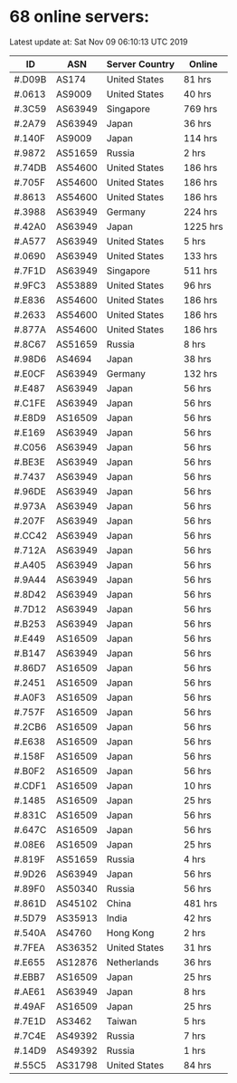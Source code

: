 # 68 online servers:

Latest update at: Sat Nov 09 06:10:13 UTC 2019

| ID | ASN | Server Country | Online |
| -- | --- | -------------- | ------ |
| #.D09B | AS174 | United States | 81 hrs |
| #.0613 | AS9009 | United States | 40 hrs |
| #.3C59 | AS63949 | Singapore | 769 hrs |
| #.2A79 | AS63949 | Japan | 36 hrs |
| #.140F | AS9009 | Japan | 114 hrs |
| #.9872 | AS51659 | Russia | 2 hrs |
| #.74DB | AS54600 | United States | 186 hrs |
| #.705F | AS54600 | United States | 186 hrs |
| #.8613 | AS54600 | United States | 186 hrs |
| #.3988 | AS63949 | Germany | 224 hrs |
| #.42A0 | AS63949 | Japan | 1225 hrs |
| #.A577 | AS63949 | United States | 5 hrs |
| #.0690 | AS63949 | United States | 133 hrs |
| #.7F1D | AS63949 | Singapore | 511 hrs |
| #.9FC3 | AS53889 | United States | 96 hrs |
| #.E836 | AS54600 | United States | 186 hrs |
| #.2633 | AS54600 | United States | 186 hrs |
| #.877A | AS54600 | United States | 186 hrs |
| #.8C67 | AS51659 | Russia | 8 hrs |
| #.98D6 | AS4694 | Japan | 38 hrs |
| #.E0CF | AS63949 | Germany | 132 hrs |
| #.E487 | AS63949 | Japan | 56 hrs |
| #.C1FE | AS63949 | Japan | 56 hrs |
| #.E8D9 | AS16509 | Japan | 56 hrs |
| #.E169 | AS63949 | Japan | 56 hrs |
| #.C056 | AS63949 | Japan | 56 hrs |
| #.BE3E | AS63949 | Japan | 56 hrs |
| #.7437 | AS63949 | Japan | 56 hrs |
| #.96DE | AS63949 | Japan | 56 hrs |
| #.973A | AS63949 | Japan | 56 hrs |
| #.207F | AS63949 | Japan | 56 hrs |
| #.CC42 | AS63949 | Japan | 56 hrs |
| #.712A | AS63949 | Japan | 56 hrs |
| #.A405 | AS63949 | Japan | 56 hrs |
| #.9A44 | AS63949 | Japan | 56 hrs |
| #.8D42 | AS63949 | Japan | 56 hrs |
| #.7D12 | AS63949 | Japan | 56 hrs |
| #.B253 | AS63949 | Japan | 56 hrs |
| #.E449 | AS16509 | Japan | 56 hrs |
| #.B147 | AS63949 | Japan | 56 hrs |
| #.86D7 | AS16509 | Japan | 56 hrs |
| #.2451 | AS16509 | Japan | 56 hrs |
| #.A0F3 | AS16509 | Japan | 56 hrs |
| #.757F | AS16509 | Japan | 56 hrs |
| #.2CB6 | AS16509 | Japan | 56 hrs |
| #.E638 | AS16509 | Japan | 56 hrs |
| #.158F | AS16509 | Japan | 56 hrs |
| #.B0F2 | AS16509 | Japan | 56 hrs |
| #.CDF1 | AS16509 | Japan | 10 hrs |
| #.1485 | AS16509 | Japan | 25 hrs |
| #.831C | AS16509 | Japan | 56 hrs |
| #.647C | AS16509 | Japan | 56 hrs |
| #.08E6 | AS16509 | Japan | 25 hrs |
| #.819F | AS51659 | Russia | 4 hrs |
| #.9D26 | AS63949 | Japan | 56 hrs |
| #.89F0 | AS50340 | Russia | 56 hrs |
| #.861D | AS45102 | China | 481 hrs |
| #.5D79 | AS35913 | India | 42 hrs |
| #.540A | AS4760 | Hong Kong | 2 hrs |
| #.7FEA | AS36352 | United States | 31 hrs |
| #.E655 | AS12876 | Netherlands | 36 hrs |
| #.EBB7 | AS16509 | Japan | 25 hrs |
| #.AE61 | AS63949 | Japan | 8 hrs |
| #.49AF | AS16509 | Japan | 25 hrs |
| #.7E1D | AS3462 | Taiwan | 5 hrs |
| #.7C4E | AS49392 | Russia | 7 hrs |
| #.14D9 | AS49392 | Russia | 1 hrs |
| #.55C5 | AS31798 | United States | 84 hrs |

